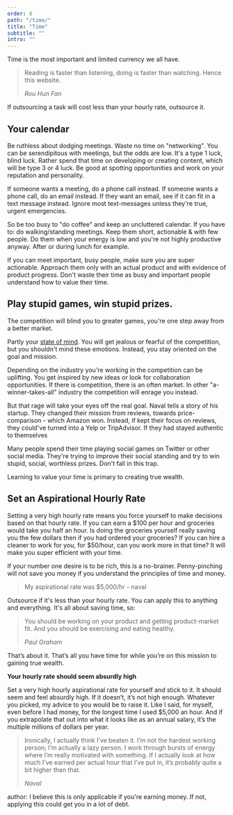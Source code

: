 ```yaml
---
order: 8
path: "/time/"
title: "Time"
subtitle: ""
intro: ""
---
```


Time is the most important and limited currency we all have.

> Reading is faster than listening, doing is faster than watching. Hence this website.
> 
> <cite>Rou Hun Fan</cite>

If outsourcing a task will cost less than your hourly rate, outsource it.

## Your calendar

Be ruthless about dodging meetings. Waste no time on "networking". You can be serendipitous with meetings, but the odds are low. It's a type 1 luck, blind luck. Rather spend that time on developing or creating content, which will be type 3 or 4 luck. Be good at spotting opportunities and work on your reputation and personality.

If someone wants a meeting, do a phone call instead. If someone wants a phone call, do an email instead. If they want an email, see if it can fit in a text message instead. Ignore most text-messages unless they're true, urgent emergencies.

So be too busy to "do coffee" and keep an uncluttered calendar. If you have to: do walking/standing meetings. Keep them short, actionable & with few people. Do them when your energy is low and you're not highly productive anyway. After or during lunch for example.

If you can meet important, busy people, make sure you are super actionable. Approach them only with an actual product and with evidence of product progress. Don't waste their time as busy and important people understand how to value their time.

## Play stupid games, win stupid prizes.

The competition will blind you to greater games, you're one step away from a better market.

Partly your [state of mind](/framework-of-an-optimist/). You will get jealous or fearful of the competition, but you shouldn't mind these emotions. Instead, you stay oriented on the goal and mission.

Depending on the industry you're working in the competition can be uplifting. You get inspired by new ideas or look for collaboration opportunities. If there is competition, there is an often market. In other "a-winner-takes-all" industry the competition will enrage you instead.

But that rage will take your eyes off the real goal. Naval tells a story of his startup. They changed their mission from reviews, towards price-comparison - which Amazon won. Instead, if kept their focus on reviews, they could've turned into a Yelp or TripAdvisor. If they had stayed authentic to themselves

Many people spend their time playing social games on Twitter or other social media. They're trying to improve their social standing and try to win stupid, social, worthless prizes. Don't fall in this trap.

Learning to value your time is primary to creating true wealth.

## Set an Aspirational Hourly Rate

Setting a very high hourly rate means you force yourself to make decisions based on that hourly rate. If you can earn a $100 per hour and groceries would take you half an hour. Is doing the groceries yourself really saving you the few dollars then if you had ordered your groceries? If you can hire a cleaner to work for you, for $50/hour, can you work more in that time? It will make you super efficient with your time.

If your number one desire is to be rich, this is a no-brainer. Penny-pinching will not save you money if you understand the principles of time and money.

> My aspirational rate was $5,000/hr - naval

Outsource if it's less than your hourly rate. You can apply this to anything and everything. It's all about saving time, so:

> You should be working on your product and getting product-market fit. And you should be exercising and eating healthy.
> 
> <cite>Paul Graham</cite>

That’s about it. That’s all you have time for while you’re on this mission to gaining true wealth.

**Your hourly rate should seem absurdly high**

Set a very high hourly aspirational rate for yourself and stick to it. It should seem and feel absurdly high. If it doesn’t, it’s not high enough. Whatever you picked, my advice to you would be to raise it. Like I said, for myself, even before I had money, for the longest time I used $5,000 an hour. And if you extrapolate that out into what it looks like as an annual salary, it’s the multiple millions of dollars per year.

> Ironically, I actually think I’ve beaten it. I’m not the hardest working person; I’m actually a lazy person. I work through bursts of energy where I’m really motivated with something. If I actually look at how much I’ve earned per actual hour that I’ve put in, it’s probably quite a bit higher than that.
> 
> <cite>Naval</cite>

author: I believe this is only applicable if you're earning money. If not, applying this could get you in a lot of debt.